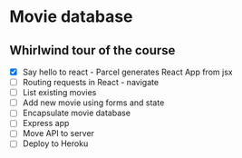 # Movie database

## Whirlwind tour of the course

* [x] Say hello to react - Parcel generates React App from jsx
* [ ] Routing requests in React - navigate
* [ ] List existing movies
* [ ] Add new movie using forms and state
* [ ] Encapsulate movie database
* [ ] Express app
* [ ] Move API to server
* [ ] Deploy to Heroku
